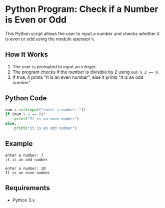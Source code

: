 
# Python Program: Check if a Number is Even or Odd

This Python script allows the user to input a number and checks whether it is even or odd using the modulo operator `%`.

## How It Works

1. The user is prompted to input an integer.
2. The program checks if the number is divisible by 2 using `num % 2 == 0`.
3. If true, it prints "It is an even number", else it prints "It is an odd number".

## Python Code

```python
num = int(input("enter a number: "))
if (num % 2 == 0):
    print("It is an even number")
else:
    print("it is an odd number")
```

## Example

```
enter a number: 7
it is an odd number

enter a number: 10
It is an even number
```

## Requirements

- Python 3.x

